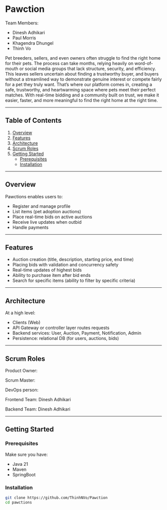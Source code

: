 # Pawction

Team Members: 
- Dinesh Adhikari 
- Paul Morris 
- Khagendra Dhungel 
- Thinh Vo

Pet breeders, sellers, and even owners often struggle to find the right home for their pets. The process can take months, relying heavily on word-of-mouth or social media groups that lack structure, security, and efficiency. This leaves sellers uncertain about finding a trustworthy buyer, and buyers without a streamlined way to demonstrate genuine interest or compete fairly for a pet they truly want. That’s where our platform comes in, creating a safe, trustworthy, and heartwarming space where pets meet their perfect matches. With real-time bidding and a community built on trust, we make it easier, faster, and more meaningful to find the right home at the right time.

---

## Table of Contents

1. [Overview](#overview)  
2. [Features](#features)  
3. [Architecture](#architecture)
4. [Scrum Roles](#Scrum-roles)
5. [Getting Started](#getting-started)  
   - [Prerequisites](#prerequisites)  
   - [Installation](#installation)  

---

## Overview

Pawctions enables users to:

- Register and manage profile  
- List items (pet adoption auctions) 
- Place real-time bids on active auctions  
- Receive live updates when outbid  
- Handle payments 

---

## Features

- Auction creation (title, description, starting price, end time)  
- Placing bids with validation and concurrency safety  
- Real-time updates of highest bids 
- Ability to purchase item after bid ends 
- Search for specific items (ability to filter by specific criteria)

---

## Architecture

At a high level:

- Clients (Web) 
- API Gateway or controller layer routes requests  
- Backend services: User, Auction, Payment, Notification, Admin  
- Persistence: relational DB (for users, auctions, bids)

---

## Scrum Roles

Product Owner: 

Scrum Master: 

DevOps person: 

Frontend Team: Dinesh Adhikari 

Backend Team: Dinesh Adhikari 

---

## Getting Started

### Prerequisites

Make sure you have:

- Java 21  
- Maven
- SpringBoot  

### Installation

```bash
git clone https://github.com/ThinhNVo/Pawction
cd pawctions
